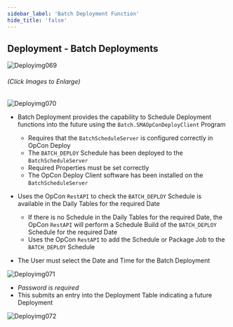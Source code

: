 ```yaml
---
sidebar_label: 'Batch Deployment Function'
hide_title: 'false'
---
```


## Deployment - Batch Deployments

![Deployimg069](../static/imgdeploy/Deployimg069.png)

###### (Click Images to Enlarge)

![Deployimg070](../static/imgdeploy/Deployimg070.png)

* Batch Deployment provides the capability to Schedule Deployment functions into the future using the ```Batch.SMAOpConDeployClient``` Program
    * Requires that the ```BatchScheduleServer``` is configured correctly in OpCon Deploy
    * The ```BATCH_DEPLOY``` Schedule has been deployed to the ```BatchScheduleServer```
    * Required Properties must be set correctly
    * The OpCon Deploy Client software has been installed on the ```BatchScheduleServer```

* Uses the OpCon ```RestAPI``` to check the ```BATCH_DEPLOY``` Schedule is available in the Daily Tables for the required Date
    * If there is no Schedule in the Daily Tables for the required Date, the OpCon ```RestAPI``` will perform a Schedule Build of the ```BATCH_DEPLOY``` Schedule for the required Date
    * Uses the OpCon ```RestAPI``` to add the Schedule or Package Job to the ```BATCH_DEPLOY``` Schedule

* The User must select the Date and Time for the Batch Deployment

![Deployimg071](../static/imgdeploy/Deployimg071.png)

* _Password is required_
* This submits an entry into the Deployment Table indicating a future Deployment

![Deployimg072](../static/imgdeploy/Deployimg072.png)